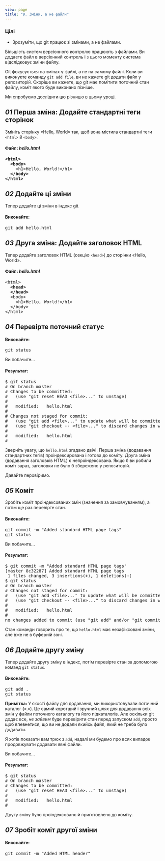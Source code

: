 ```yaml
---
view: page
title: "9. Зміни, а не файли"
---
```


<h3>Цілі</h3>

<ul><li>Зрозуміти, що git працює зі змінами, а не файлами.</li></ul>

<p>Більшість систем версіонного контролю працюють з файлами. Ви додаєте файл в версіонний контроль і з цього моменту система відслідковує зміни файлу.</p>

<p>Git фокусується на змінах у файлі, а не на самому файлі. Коли ви виконуєте команду <code>git add file</code>,  ви не кажете git додати файл у репозиторій. Скоріше ви кажете, що git має помітити поточний стан файлу, коміт якого буде виконано пізніше.</p>

<p>Ми спробуємо дослідити цю різницю в цьому уроці.</p>

<h2><em>01</em> Перша зміна: Додайте стандартні теги сторінок</h2>

<p>Змініть сторінку «Hello, World» так, щоб вона містила стандартні теги <code>&lt;html&gt;</code> й <code>&lt;body&gt;</code>.</p>

<h4 class="h4-pre">Файл: <em>hello.html</em></h4>

<pre class="file"><strong>&lt;html&gt;
  &lt;body&gt;</strong>
    &lt;h1&gt;Hello, World!&lt;/h1&gt;
  <strong>&lt;/body&gt;
&lt;/html&gt;</strong></pre>

<h2><em>02</em> Додайте ці зміни</h2>

<p>Тепер додайте ці зміни в індекс git.</p>

<h4 class="h4-pre">Виконайте:</h4>

<pre class="instructions">git add hello.html</pre>

<h2><em>03</em> Друга зміна: Додайте заголовок HTML</h2>

<p>Тепер додайте заголовок HTML (секцію <code>&lt;head&gt;</code>) до сторінки «Hello, World».</p>

<h4 class="h4-pre">Файл: <em>hello.html</em></h4>

<pre class="file">&lt;html&gt;
<strong>  &lt;head&gt;
  &lt;/head&gt;</strong>
  &lt;body&gt;
    &lt;h1&gt;Hello, World!&lt;/h1&gt;
  &lt;/body&gt;
&lt;/html&gt;</pre>

<h2><em>04</em> Перевірте поточний статус</h2>

<h4 class="h4-pre">Виконайте:</h4>

<pre class="instructions">git status</pre>

<p>Ви побачите…</p>

<h4 class="h4-pre">Результат:</h4>

<pre class="sample">$ git status
# On branch master
# Changes to be committed:
#   (use "git reset HEAD &lt;file&gt;..." to unstage)
#
#	modified:   hello.html
#
# Changes not staged for commit:
#   (use "git add &lt;file&gt;..." to update what will be committed)
#   (use "git checkout -- &lt;file&gt;..." to discard changes in working directory)
#
#	modified:   hello.html
#</pre>

<p>Зверніть увагу, що <code>hello.html</code> згадано двічі. Перша зміна (додавання стандартних тегів) проіндексирована і готова до коміту. Друга зміна (додавання заголовків HTML) є непроіндексована. Якщо б ви робили коміт зараз, заголовки не було б збережено у репозиторій.</p>

<p>Давайте перовіримо.</p>

<h2><em>05</em> Коміт</h2>

<p>Зробіть коміт проіндексованих змін (значення за замовчуванням), а потім ще раз перевірте стан.</p>

<h4 class="h4-pre">Виконайте:</h4>

<pre class="instructions">git commit -m "Added standard HTML page tags"
git status</pre>

<p>Ви побачите…</p>

<h4 class="h4-pre">Результат:</h4>

<pre class="sample">$ git commit -m "Added standard HTML page tags"
[master 8c32287] Added standard HTML page tags
 1 files changed, 3 insertions(+), 1 deletions(-)
$ git status
# On branch master
# Changes not staged for commit:
#   (use "git add &lt;file&gt;..." to update what will be committed)
#   (use "git checkout -- &lt;file&gt;..." to discard changes in working directory)
#
#	modified:   hello.html
#
no changes added to commit (use "git add" and/or "git commit -a")</pre>

<p>Стан команди говорить про те, що <code>hello.html</code> має незафіксовані зміни, але вже не в буферній зоні.</p>

<h2><em>06</em> Додайте другу зміну</h2>

<p>Тепер додайте другу зміну в індекс, потім перевірте стан за допомогою команд <code>git status</code>.</p>

<h4 class="h4-pre">Виконайте:</h4>

<pre class="instructions">git add .
git status</pre>

<p class="note"><strong>Примітка:</strong> У якості файлу для додавання, ми використовували поточний каталог («.»). Це самий коротший і зручний шлях для додавання всіх змін у файли поточного каталогу та його підкаталогів. Але оскільки git додає все, <em>не зайвим</em> буде перевірити стан перед запуском <code>add</code>, просто щоб впевнетися, що ви не додали якийсь файл, який не треба було додавати.</p>

<p class="note">Я хотів показати вам трюк з <code>add</code>, надалі ми будемо про всяк випадок продовжувати додавати явні файли.</p>

<p>Ви побачите…</p>

<h4 class="h4-pre">Результат:</h4>

<pre class="sample">$ git status
# On branch master
# Changes to be committed:
#   (use "git reset HEAD &lt;file&gt;..." to unstage)
#
#	modified:   hello.html
#</pre>

<p>Другу зміну було проіндексовано й приготовлено до коміту.</p>

<h2><em>07</em> Зробіт коміт другої зміни</h2>

<h4 class="h4-pre">Виконайте:</h4>

<pre class="instructions">git commit -m "Added HTML header"</pre>
